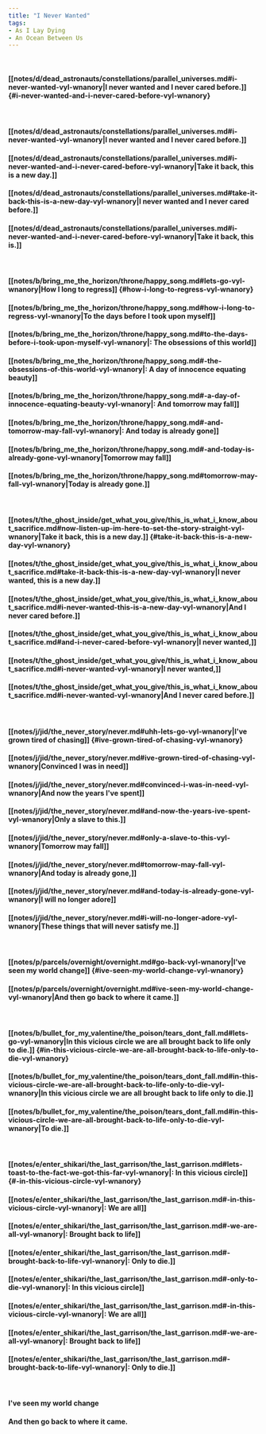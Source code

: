 ```yaml
---
title: "I Never Wanted"
tags:
- As I Lay Dying
- An Ocean Between Us
---
```

&nbsp;
#### [[notes/d/dead_astronauts/constellations/parallel_universes.md#i-never-wanted-vyl-wnanory|I never wanted and I never cared before.]] {#i-never-wanted-and-i-never-cared-before-vyl-wnanory}
&nbsp;
#### [[notes/d/dead_astronauts/constellations/parallel_universes.md#i-never-wanted-vyl-wnanory|I never wanted and I never cared before.]]
#### [[notes/d/dead_astronauts/constellations/parallel_universes.md#i-never-wanted-and-i-never-cared-before-vyl-wnanory|Take it back, this is a new day.]]
#### [[notes/d/dead_astronauts/constellations/parallel_universes.md#take-it-back-this-is-a-new-day-vyl-wnanory|I never wanted and I never cared before.]]
#### [[notes/d/dead_astronauts/constellations/parallel_universes.md#i-never-wanted-and-i-never-cared-before-vyl-wnanory|Take it back, this is.]]
&nbsp;
#### [[notes/b/bring_me_the_horizon/throne/happy_song.md#lets-go-vyl-wnanory|How I long to regress]] {#how-i-long-to-regress-vyl-wnanory}
#### [[notes/b/bring_me_the_horizon/throne/happy_song.md#how-i-long-to-regress-vyl-wnanory|To the days before I took upon myself]]
#### [[notes/b/bring_me_the_horizon/throne/happy_song.md#to-the-days-before-i-took-upon-myself-vyl-wnanory|: The obsessions of this world]]
#### [[notes/b/bring_me_the_horizon/throne/happy_song.md#-the-obsessions-of-this-world-vyl-wnanory|: A day of innocence equating beauty]]
#### [[notes/b/bring_me_the_horizon/throne/happy_song.md#-a-day-of-innocence-equating-beauty-vyl-wnanory|: And tomorrow may fall]]
#### [[notes/b/bring_me_the_horizon/throne/happy_song.md#-and-tomorrow-may-fall-vyl-wnanory|: And today is already gone]]
#### [[notes/b/bring_me_the_horizon/throne/happy_song.md#-and-today-is-already-gone-vyl-wnanory|Tomorrow may fall]]
#### [[notes/b/bring_me_the_horizon/throne/happy_song.md#tomorrow-may-fall-vyl-wnanory|Today is already gone.]]
&nbsp;
#### [[notes/t/the_ghost_inside/get_what_you_give/this_is_what_i_know_about_sacrifice.md#now-listen-up-im-here-to-set-the-story-straight-vyl-wnanory|Take it back, this is a new day.]] {#take-it-back-this-is-a-new-day-vyl-wnanory}
#### [[notes/t/the_ghost_inside/get_what_you_give/this_is_what_i_know_about_sacrifice.md#take-it-back-this-is-a-new-day-vyl-wnanory|I never wanted, this is a new day.]]
#### [[notes/t/the_ghost_inside/get_what_you_give/this_is_what_i_know_about_sacrifice.md#i-never-wanted-this-is-a-new-day-vyl-wnanory|And I never cared before.]]
#### [[notes/t/the_ghost_inside/get_what_you_give/this_is_what_i_know_about_sacrifice.md#and-i-never-cared-before-vyl-wnanory|I never wanted,]]
#### [[notes/t/the_ghost_inside/get_what_you_give/this_is_what_i_know_about_sacrifice.md#i-never-wanted-vyl-wnanory|I never wanted,]]
#### [[notes/t/the_ghost_inside/get_what_you_give/this_is_what_i_know_about_sacrifice.md#i-never-wanted-vyl-wnanory|And I never cared before.]]
&nbsp;
#### [[notes/j/jid/the_never_story/never.md#uhh-lets-go-vyl-wnanory|I've grown tired of chasing]] {#ive-grown-tired-of-chasing-vyl-wnanory}
#### [[notes/j/jid/the_never_story/never.md#ive-grown-tired-of-chasing-vyl-wnanory|Convinced I was in need]]
#### [[notes/j/jid/the_never_story/never.md#convinced-i-was-in-need-vyl-wnanory|And now the years I've spent]]
#### [[notes/j/jid/the_never_story/never.md#and-now-the-years-ive-spent-vyl-wnanory|Only a slave to this.]]
#### [[notes/j/jid/the_never_story/never.md#only-a-slave-to-this-vyl-wnanory|Tomorrow may fall]]
#### [[notes/j/jid/the_never_story/never.md#tomorrow-may-fall-vyl-wnanory|And today is already gone,]]
#### [[notes/j/jid/the_never_story/never.md#and-today-is-already-gone-vyl-wnanory|I will no longer adore]]
#### [[notes/j/jid/the_never_story/never.md#i-will-no-longer-adore-vyl-wnanory|These things that will never satisfy me.]]
&nbsp;
#### [[notes/p/parcels/overnight/overnight.md#go-back-vyl-wnanory|I've seen my world change]] {#ive-seen-my-world-change-vyl-wnanory}
#### [[notes/p/parcels/overnight/overnight.md#ive-seen-my-world-change-vyl-wnanory|And then go back to where it came.]]
&nbsp;
#### [[notes/b/bullet_for_my_valentine/the_poison/tears_dont_fall.md#lets-go-vyl-wnanory|In this vicious circle we are all brought back to life only to die.]] {#in-this-vicious-circle-we-are-all-brought-back-to-life-only-to-die-vyl-wnanory}
#### [[notes/b/bullet_for_my_valentine/the_poison/tears_dont_fall.md#in-this-vicious-circle-we-are-all-brought-back-to-life-only-to-die-vyl-wnanory|In this vicious circle we are all brought back to life only to die.]]
#### [[notes/b/bullet_for_my_valentine/the_poison/tears_dont_fall.md#in-this-vicious-circle-we-are-all-brought-back-to-life-only-to-die-vyl-wnanory|To die.]]
&nbsp;
#### [[notes/e/enter_shikari/the_last_garrison/the_last_garrison.md#lets-toast-to-the-fact-we-got-this-far-vyl-wnanory|: In this vicious circle]] {#-in-this-vicious-circle-vyl-wnanory}
#### [[notes/e/enter_shikari/the_last_garrison/the_last_garrison.md#-in-this-vicious-circle-vyl-wnanory|: We are all]]
#### [[notes/e/enter_shikari/the_last_garrison/the_last_garrison.md#-we-are-all-vyl-wnanory|: Brought back to life]]
#### [[notes/e/enter_shikari/the_last_garrison/the_last_garrison.md#-brought-back-to-life-vyl-wnanory|: Only to die.]]
#### [[notes/e/enter_shikari/the_last_garrison/the_last_garrison.md#-only-to-die-vyl-wnanory|: In this vicious circle]]
#### [[notes/e/enter_shikari/the_last_garrison/the_last_garrison.md#-in-this-vicious-circle-vyl-wnanory|: We are all]]
#### [[notes/e/enter_shikari/the_last_garrison/the_last_garrison.md#-we-are-all-vyl-wnanory|: Brought back to life]]
#### [[notes/e/enter_shikari/the_last_garrison/the_last_garrison.md#-brought-back-to-life-vyl-wnanory|: Only to die.]]
&nbsp;
#### I've seen my world change
#### And then go back to where it came.

